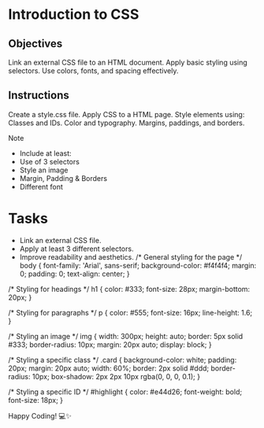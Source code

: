 # Introduction to CSS

## Objectives
Link an external CSS file to an HTML document.
Apply basic styling using selectors.
Use colors, fonts, and spacing effectively.

## Instructions

Create a style.css file.
Apply CSS to a HTML page.
Style elements using:
Classes and IDs.
Color and typography.
Margins, paddings, and borders.

>[!NOTE]
>  - Include at least:
>  - Use of 3 selectors
>  - Style an image
>  - Margin, Padding & Borders
>  - Different font

# Tasks
 - Link an external CSS file.
 - Apply at least 3 different selectors.
 - Improve readability and aesthetics.
/* General styling for the page */
body {
    font-family: 'Arial', sans-serif;
    background-color: #f4f4f4;
    margin: 0;
    padding: 0;
    text-align: center;
}

/* Styling for headings */
h1 {
    color: #333;
    font-size: 28px;
    margin-bottom: 20px;
}

/* Styling for paragraphs */
p {
    color: #555;
    font-size: 16px;
    line-height: 1.6;
}

/* Styling an image */
img {
    width: 300px;
    height: auto;
    border: 5px solid #333;
    border-radius: 10px;
    margin: 20px auto;
    display: block;
}

/* Styling a specific class */
.card {
    background-color: white;
    padding: 20px;
    margin: 20px auto;
    width: 60%;
    border: 2px solid #ddd;
    border-radius: 10px;
    box-shadow: 2px 2px 10px rgba(0, 0, 0, 0.1);
}

/* Styling a specific ID */
#highlight {
    color: #e44d26;
    font-weight: bold;
    font-size: 18px;
}

Happy Coding! 💻✨
